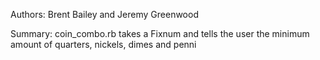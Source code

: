 Authors: Brent Bailey and Jeremy Greenwood

Summary: coin_combo.rb takes a Fixnum and tells the user the minimum amount of quarters, nickels, dimes and penni